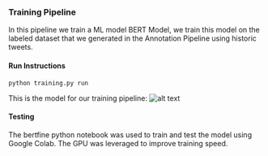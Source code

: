 
### Training Pipeline 

In this pipeline we train a ML model BERT Model, we train this model on the labeled dataset that we generated in the Annotation Pipeline using historic tweets.

#### Run Instructions 

```
python training.py run
```

This is the model for our training pipeline:
![alt text]()


#### Testing 

The bertfine python notebook was used to train and test the model using Google Colab. The GPU was leveraged to improve training speed.

